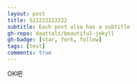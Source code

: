 ```yaml
---
layout: post
title: S22222222222
subtitle: Each post also has a subtitle
gh-repo: daattali/beautiful-jekyll
gh-badge: [star, fork, follow]
tags: [test]
comments: true
---
```



OK吧
